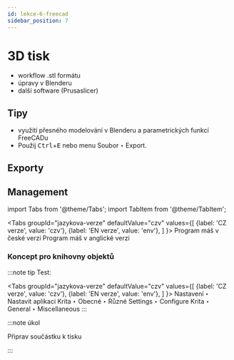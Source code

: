 ```yaml
---
id: lekce-6-freecad
sidebar_position: 7
---
```


# 3D tisk

- workflow .stl formátu
- úpravy v Blenderu
- další software (Prusaslicer)

## Tipy
- využití přesného modelování v Blenderu a parametrických funkcí FreeCADu
- Použij <kbd>Ctrl</kbd>+<kbd>E</kbd> nebo menu Soubor ‣ Export.

## Exporty

## Management


import Tabs from '@theme/Tabs';
import TabItem from '@theme/TabItem';

<Tabs
  groupId="jazykova-verze"
  defaultValue="czv"
  values={[
    {label: 'CZ verze', value: 'czv'},
    {label: 'EN verze', value: 'env'},
  ]
}>
<TabItem value="czv">Program máš v české verzi</TabItem>
<TabItem value="env">Program máš v anglické verzi</TabItem>
</Tabs>



### Koncept pro knihovny objektů

:::note tip
Test:

 <Tabs
  groupId="jazykova-verze"
  defaultValue="czv"
  values={[
    {label: 'CZ verze', value: 'czv'},
    {label: 'EN verze', value: 'env'},
  ]
}>
<TabItem value="czv">Nastavení ‣ Nastavit aplikaci Krita ‣ Obecné ‣ Různé</TabItem>
<TabItem value="env">Settings ‣ Configure Krita ‣ General ‣ Miscellaneous</TabItem>
</Tabs>
:::



:::note úkol

Připrav součástku k tisku

:::
